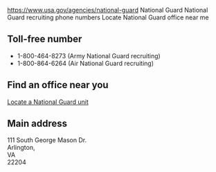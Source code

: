 

https://www.usa.gov/agencies/national-guard
National Guard
National Guard recruiting phone numbers
Locate National Guard office near me

## Toll-free number

* 1-800-464-8273 (Army National Guard recruiting)  
* 1-800-864-6264 (Air National Guard recruiting)

## Find an office near you

[Locate a National Guard unit](https://www.nationalguard.mil/Resources/State-Websites/)

## Main address

111 South George Mason Dr.  
Arlington,  
VA  
22204
